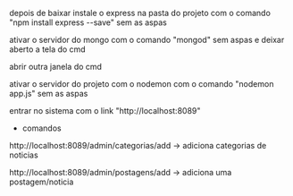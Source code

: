 depois de baixar instale o express na pasta do projeto com o comando  "npm install express --save" sem as aspas 

ativar o servidor do mongo com o comando  "mongod" sem aspas e deixar aberto a tela do cmd

abrir outra janela do cmd

ativar o servidor do projeto com o nodemon com o comando "nodemon app.js" sem as aspas

entrar no sistema com o link "http://localhost:8089"

* comandos

http://localhost:8089/admin/categorias/add -> adiciona categorias de noticias

http://localhost:8089/admin/postagens/add -> adiciona uma postagem/noticia



